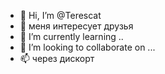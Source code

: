 - 👋 Hi, I’m @Terescat
- 👀 меня интересует друзья
- 🌱 I’m currently learning ..
- 💞️ I’m looking to collaborate on ...
- 📫 через дискорт

<!---
Terescat/Terescat is a ✨ special ✨ repository because its `README.md` (this file) appears on your GitHub profile.
You can click the Preview link to take a look at your changes.
--->
